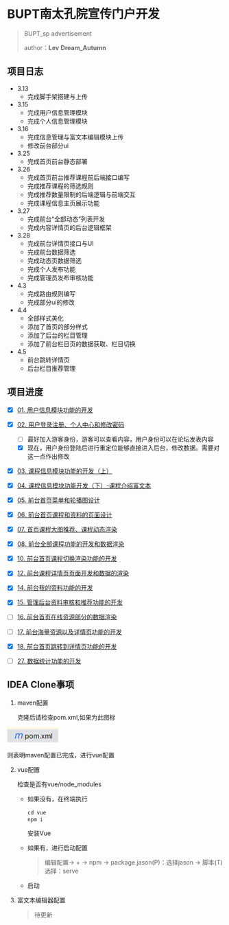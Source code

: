 # BUPT南太孔院宣传门户开发

> BUPT_sp advertisement
>
> author：**Lev**  **Dream_Autumn**



## 项目日志

- 3.13
  - 完成脚手架搭建与上传
- 3.15
  - 完成用户信息管理模块
  - 完成个人信息管理模块
- 3.16
  - 完成信息管理与富文本编辑模块上传
  - 修改前台部分ui
- 3.25
  - 完成首页前台静态部署
- 3.26
  - 完成首页前台推荐课程前后端接口编写
  - 完成推荐课程的筛选规则
  - 完成推荐数量限制的后端逻辑与前端交互
  - 完成课程信息主页展示功能
- 3.27
  - 完成前台“全部动态”列表开发
  - 完成内容详情页的后台逻辑框架
- 3.28
  - 完成前台详情页接口与UI
  - 完成前台数据筛选
  - 完成动态页数据筛选
  - 完成个人发布功能
  - 完成管理员发布审核功能
- 4.3
  - 完成路由规则编写
  - 完成部分ui的修改
- 4.4
  - 全部样式美化
  - 添加了首页的部分样式
  - 添加了后台的栏目管理
  - 添加了前台栏目页的数据获取、栏目切换
- 4.5
  - 前台跳转详情页
  - 后台栏目推荐管理








## 项目进度

- [x] [01. 用户信息模块功能的开发](https://www.yuque.com/xiaqing-en2ii/skflxg/fqkfyggeq1a5nxxu)
- [x] [02. 用户登录注册、个人中心和修改密码](https://www.yuque.com/xiaqing-en2ii/skflxg/ep5pcvnr7grnt0eu)
  - [ ] 最好加入游客身份，游客可以查看内容，用户身份可以在论坛发表内容
  - [x] 现在，用户身份登陆后进行重定位能够直接进入后台，修改数据。需要对这一点作出修改

- [x] [03. 课程信息模块功能的开发（上）](https://www.yuque.com/xiaqing-en2ii/skflxg/sav42v1esfpugrqm)
- [x] [04. 课程信息模块功能开发（下）-课程介绍富文本](https://www.yuque.com/xiaqing-en2ii/skflxg/kp5p60ps6psa8afn)
- [x] [05. 前台首页菜单和轮播图设计](https://www.yuque.com/xiaqing-en2ii/skflxg/vty8ipnv370b9xcv)
- [x] [06. 前台首页课程和资料的页面设计](https://www.yuque.com/xiaqing-en2ii/skflxg/ldtlxpozgmtmxu81)
- [x] [07. 首页课程大图推荐、课程动态渲染](https://www.yuque.com/xiaqing-en2ii/skflxg/we6nt9qboqhzxfbe)
- [x] [08. 前台全部课程功能的开发和数据渲染](https://www.yuque.com/xiaqing-en2ii/skflxg/neyq5342qyor2ic6)
- [x] [10. 前台首页课程切换渲染功能的开发](https://www.yuque.com/xiaqing-en2ii/skflxg/fi6ginii9qi9paqx)
- [x] [12. 前台课程详情页页面开发和数据的渲染](https://www.yuque.com/xiaqing-en2ii/skflxg/wyed89cc7qfp9gr1)
- [x] [14. 前台我的资料功能的开发](https://www.yuque.com/xiaqing-en2ii/skflxg/hyw85gkaxab3xgo4)
- [x] [15. 管理后台资料审核和推荐功能的开发](https://www.yuque.com/xiaqing-en2ii/skflxg/pvabggzu2fholbly)
- [ ] [16. 前台首页在线资源部分的数据渲染](https://www.yuque.com/xiaqing-en2ii/skflxg/vvn3h046kcw85gp7)
- [ ] [17. 前台海量资源以及详情页功能的开发](https://www.yuque.com/xiaqing-en2ii/skflxg/bdqmlr1rqrq454zg)
- [x] [18. 前台首页跳转到详情页功能的开发](https://www.yuque.com/xiaqing-en2ii/skflxg/vcg92wp50fpw0w57)
- [ ] [27. 数据统计功能的开发](https://www.yuque.com/xiaqing-en2ii/skflxg/vhfx75nqsc26t8vf)



## IDEA Clone事项

1. maven配置

   克隆后请检查pom.xml,如果为此图标

![image-20240313232451477](README.assets/image-20240313232451477.png)

则表明maven配置已完成，进行vue配置



2. vue配置

   检查是否有vue/node_modules

   - 如果没有，在终端执行

     ```
     cd vue
     npm i
     ```

     安装Vue

   - 如果有，进行启动配置

     > 编辑配置->  +  ->  npm  ->  package.jason(P)：选择jason  ->  脚本(T)选择：serve

   - 启动

3. 富文本编辑器配置

   > 待更新
